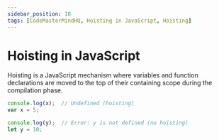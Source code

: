 ```yaml
---
sidebar_position: 18
tags: [CodeMasterMindHQ, Hoisting in JavaScript, Hoisting]
---
```


# Hoisting in JavaScript

Hoisting is a JavaScript mechanism where variables and function declarations are moved to the top of their containing scope during the compilation phase.

```js
console.log(x);  // Undefined (hoisting)
var x = 5;

console.log(y);  // Error: y is not defined (no hoisting)
let y = 10;
```